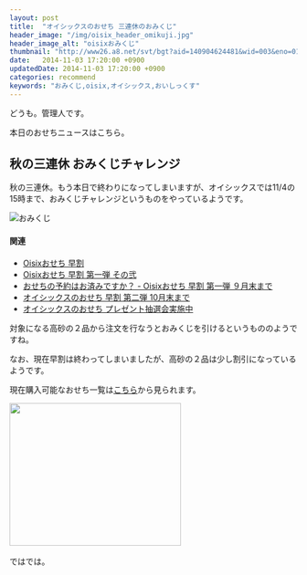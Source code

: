 ```yaml
---
layout: post
title:  "オイシックスのおせち 三連休のおみくじ"
header_image: "/img/oisix_header_omikuji.jpg"
header_image_alt: "oisixおみくじ"
thumbnail: "http://www26.a8.net/svt/bgt?aid=140904624481&wid=003&eno=01&mid=s00000000488020075000&mc=1"
date:   2014-11-03 17:20:00 +0900
updatedDate: 2014-11-03 17:20:00 +0900
categories: recommend
keywords: "おみくじ,oisix,オイシックス,おいしっくす"
---
```


どうも。管理人です。

本日のおせちニュースはこちら。

<!-- more -->

## 秋の三連休 おみくじチャレンジ

秋の三連休。もう本日で終わりになってしまいますが、オイシックスでは11/4の15時まで、おみくじチャレンジというものをやっているようです。

![おみくじ](https://oisix.hs.llnwd.net/e1/osechi2015/image/omikuji-top.jpg)

#### 関連
* [Oisixおせち 早割](/recommend/2014-09-04/oisix_hayawari/)
* [Oisixおせち 早割 第一弾 その弐](/recommend/2014-09-14/oisix_hayawari_02/)
* [おせちの予約はお済みですか？ - Oisixおせち 早割 第一弾 ９月末まで](/recommend/2014-09-26/oisix_hayawari_03/)
* [オイシックスのおせち 早割 第二弾 10月末まで](/recommend/2014-10-03/oisix_hayawari_04/)
* [オイシックスのおせち プレゼント抽選会実施中](/recommend/2014-10-12/oisix_hayawari_04/)

対象になる高砂の２品から注文を行なうとおみくじを引けるというもののようですね。

なお、現在早割は終わってしまいましたが、高砂の２品は少し割引になっているようです。

現在購入可能なおせち一覧は<a href="http://px.a8.net/svt/ejp?a8mat=2BW2PC+7YDKAQ+3RK+3BLZFL&a8ejpredirect=http%3A%2F%2Fwww.oisix.com%2Fshop.gift--ostop06__html.htm" target="_blank">こちら</a>から見られます。

<a href="http://px.a8.net/svt/ejp?a8mat=2BW2PC+7YDKAQ+3RK+3BLZFL&a8ejpredirect=http%3A%2F%2Fwww.oisix.com%2Fshop.gift--ostop06__html.htm" target="_blank">
<img border="0" width="300" height="250" alt="" src="http://www20.a8.net/svt/bgt?aid=140904624481&wid=003&eno=01&mid=s00000000488020090000&mc=1"></a>
<img border="0" width="1" height="1" src="http://www15.a8.net/0.gif?a8mat=2BW2PC+7YDKAQ+3RK+3BLZFL" alt="">

ではでは。